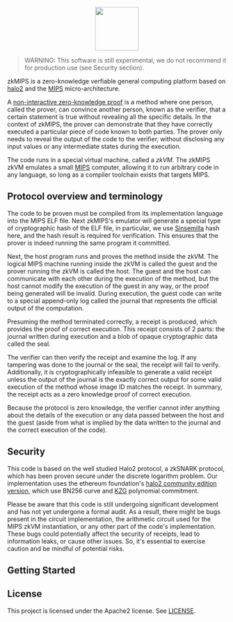 <p align="center">
<img src="https://github.com/wangtsiao/zkCannon/blob/main/zkmips-logo.png" height="100" />
</p>

> WARNING: This software is still experimental, we do not recommend it for production use (see Security section).

zkMIPS is a zero-knowledge verfiable general computing platform based on [halo2](https://eprint.iacr.org/2019/1021.pdf) 
and the [MIPS](https://www.wikiwand.com/en/MIPS_architecture) micro-architecture.

A [non-interactive zero-knowledge proof](https://en.wikipedia.org/wiki/Non-interactive_zero-knowledge_proof) is a 
method where one person, called the prover, can convince another person, known as the verifier, that a certain 
statement is true without revealing all the specific details. In the context of zkMIPS, the prover can demonstrate 
that they have correctly executed a particular piece of code known to both parties. The prover only needs to reveal 
the output of the code to the verifier, without disclosing any input values or any intermediate states during the 
execution.

The code runs in a special virtual machine, called a *zkVM*. The zkMIPS zkVM emulates a small
[MIPS](https://en.wikipedia.org/wiki/RISC-V) computer, allowing it to run arbitrary code in any language, so long as 
a compiler toolchain exists that targets MIPS.

## Protocol overview and terminology
The code to be proven must be compiled from its implementation language into the MIPS ELF file.
Next zkMIPS's emulator will generate a special type of cryptographic hash of the ELF file, in particular, we use
[Sinsemilla](https://zips.z.cash/protocol/protocol.pdf#concretesinsemillahash) hash here, and the hash result is 
required for verification. This ensures that the prover is indeed running the same program it committed.

Next, the host program runs and proves the method inside the zkVM. The logical MIPS machine running inside the zkVM 
is called the guest and the prover running the zkVM is called the host. The guest and the host can communicate with
each other during the execution of the method, but the host cannot modify the execution of the guest in any way, or 
the proof being generated will be invalid. During execution, the guest code can write to a special append-only log 
called the journal that represents the official output of the computation.

Presuming the method terminated correctly, a receipt is produced, which provides the proof of correct execution. This 
receipt consists of 2 parts: the journal written during execution and a blob of opaque cryptographic data called the seal.

The verifier can then verify the receipt and examine the log. If any tampering was done to the journal or the seal, the 
receipt will fail to verify. Additionally, it is cryptographically infeasible to generate a valid receipt unless the 
output of the journal is the exactly correct output for some valid execution of the method whose image ID matches the 
receipt. In summary, the receipt acts as a zero knowledge proof of correct execution.

Because the protocol is zero knowledge, the verifier cannot infer anything about the details of the execution or any 
data passed between the host and the guest (aside from what is implied by the data written to the journal and the 
correct execution of the code).

## Security

This code is based on the well studied Halo2 protocol, a zkSNARK protocol, which has been proven secure under the 
discrete logarithm problem. Our implementation uses the ethereum foundation's 
[halo2 community edition version](https://github.com/privacy-scaling-explorations/halo2), which use BN256 curve and 
[KZG](https://www.iacr.org/archive/asiacrypt2010/6477178/6477178.pdf) polynomial commitment.

Please be aware that this code is still undergoing significant development and has not yet undergone a formal audit. 
As a result, there might be bugs present in the circuit implementation, the arithmetic circuit used for the MIPS zkVM
instantiation, or any other part of the code's implementation. These bugs could potentially affect the security of 
receipts, lead to information leaks, or cause other issues. So, it's essential to exercise caution and be mindful of 
potential risks.


## Getting Started




## License

This project is licensed under the Apache2 license. See [LICENSE](https://github.com/wangtsiao/zkCannon/blob/main/LICENSE).
